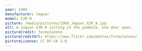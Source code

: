 ```yaml
---
year: 1989
manufacturer: Jaguar
model: XJR-9
picture: /media/pictures/1989_Jaguar_XJR_9.jpg
alt: A Jaguar XJR-9 sitting in the paddock, one door open.
pictureCredit: formulanone
pictureCreditUrl: https://www.flickr.com/photos/formulanone/
pictureLicense: CC BY-SA 3.0
---
```


